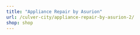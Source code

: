 ```yaml
---
title: "Appliance Repair by Asurion"
url: /culver-city/appliance-repair-by-asurion-2/
shop: shop
---
```

